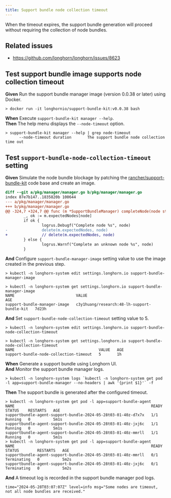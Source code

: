 ```yaml
---
title: Support bundle node collection timeout
---
```


When the timeout expires, the support bundle generation will proceed without requiring the collection of node bundles.

## Related issues

- https://github.com/longhorn/longhorn/issues/8623

## Test support bundle image supports node collection timeout

**Given** Run the support bundle manager image (version 0.0.38 or later) using Docker.
```
> docker run -it longhornio/support-bundle-kit:v0.0.38 bash
```

**When** Execute `support-bundle-kit manager --help`.  
**Then** The help menu displays the `--node-timeout` option.
```
> support-bundle-kit manager --help | grep node-timeout
      --node-timeout duration       The support bundle node collection time out
```

## Test `support-bundle-node-collection-timeout` setting

**Given** Simulate the node bundle blockage by patching the [rancher/support-bundle-kit](https://github.com/rancher/support-bundle-kit) code base and create an image.
```diff
diff --git a/pkg/manager/manager.go b/pkg/manager/manager.go
index 87e7b147..1835820b 100644
--- a/pkg/manager/manager.go
+++ b/pkg/manager/manager.go
@@ -324,7 +324,7 @@ func (m *SupportBundleManager) completeNode(node string) {
        _, ok := m.expectedNodes[node]
        if ok {
                logrus.Debugf("Complete node %s", node)
-               delete(m.expectedNodes, node)
+               // delete(m.expectedNodes, node)
        } else {
                logrus.Warnf("Complete an unknown node %s", node)
        }
```
**And** Configure `support-bundle-manager-image` setting value to use the image created in the previous step.
```
> kubectl -n longhorn-system edit settings.longhorn.io support-bundle-manager-image

> kubectl -n longhorn-system get settings.longhorn.io support-bundle-manager-image
NAME                           VALUE                                         AGE
support-bundle-manager-image   c3y1huang/research:48-lh-support-bundle-kit   7d23h
```
**And** Set `support-bundle-node-collection-timeout` setting value to 5.
```bsah
> kubectl -n longhorn-system edit settings.longhorn.io support-bundle-node-collection-timeout

> kubectl -n longhorn-system get settings.longhorn.io support-bundle-node-collection-timeout
NAME                                     VALUE   AGE
support-bundle-node-collection-timeout   5       1h
```

**When** Generate a support bundle using Longhorn UI.  
**And** Monitor the support bundle manager logs.
```
> kubectl -n longhorn-system logs `kubectl -n longhorn-system get pod -l app=support-bundle-manager --no-headers | awk '{print $1}'` -f
```

**Then** The support bundle is generated after the configured timeout.
```
> kubectl -n longhorn-system get pod -l app=support-bundle-agent
NAME                                                            READY   STATUS    RESTARTS   AGE
supportbundle-agent-support-bundle-2024-05-28t03-01-40z-d7x7x   1/1     Running   0          5m1s
supportbundle-agent-support-bundle-2024-05-28t03-01-40z-jxj6c   1/1     Running   0          5m1s
supportbundle-agent-support-bundle-2024-05-28t03-01-40z-mmrll   1/1     Running   0          5m1s
> kubectl -n longhorn-system get pod -l app=support-bundle-agent
NAME                                                            READY   STATUS        RESTARTS   AGE
supportbundle-agent-support-bundle-2024-05-28t03-01-40z-mmrll   0/1     Terminating   0          5m2s
supportbundle-agent-support-bundle-2024-05-28t03-01-40z-jxj6c   0/1     Terminating   0          5m2s
```
**And** A timeout log is recorded in the support bundle manager pod logs.
```
time="2024-05-28T03:07:07Z" level=info msg="Some nodes are timeout, not all node bundles are received."
```